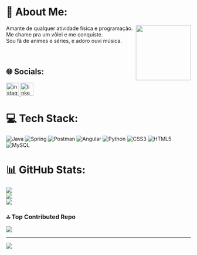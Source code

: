 # 💫 About Me:
Amante de qualquer atividade física e programação. <img align="right" height="150" src="https://c.tenor.com/S9Xo7A1m3_EAAAAd/tenor.gif"  />
<br>Me chame pra um vôlei e me conquiste.
<br>Sou fã de animes e séries, e adoro ouvi música.
<br><br><br>

## 🌐 Socials:
  <a href="instagram.com/kawevk" target="_blank">
    <img src="https://img.shields.io/static/v1?message=Instagram&logo=instagram&label=&color=E4405F&logoColor=white&labelColor=&style=for-the-badge" height="35" alt="instagram logo"  />
  </a>
  <a href="linkedin.com/in/victorkawe/" target="_blank">
    <img src="https://img.shields.io/static/v1?message=LinkedIn&logo=linkedin&label=&color=0077B5&logoColor=white&labelColor=&style=for-the-badge" height="35" alt="linkedin logo"  />
  </a>

# 💻 Tech Stack:
![Java](https://img.shields.io/badge/java-%23ED8B00.svg?style=for-the-badge&logo=openjdk&logoColor=white) ![Spring](https://img.shields.io/badge/spring-%236DB33F.svg?style=for-the-badge&logo=spring&logoColor=white) ![Postman](https://img.shields.io/badge/Postman-FF6C37?style=for-the-badge&logo=postman&logoColor=white) ![Angular](https://img.shields.io/badge/angular-%23DD0031.svg?style=for-the-badge&logo=angular&logoColor=white) ![Python](https://img.shields.io/badge/python-3670A0?style=for-the-badge&logo=python&logoColor=ffdd54) ![CSS3](https://img.shields.io/badge/css3-%231572B6.svg?style=for-the-badge&logo=css3&logoColor=white) ![HTML5](https://img.shields.io/badge/html5-%23E34F26.svg?style=for-the-badge&logo=html5&logoColor=white)  ![MySQL](https://img.shields.io/badge/mysql-4479A1.svg?style=for-the-badge&logo=mysql&logoColor=white) 

# 📊 GitHub Stats:
![](https://github-readme-stats.vercel.app/api?username=KaweVK&theme=dark&hide_border=false&include_all_commits=true&count_private=true)<br/>
![](https://nirzak-streak-stats.vercel.app/?user=KaweVK&theme=dark&hide_border=false)<br/>
![](https://github-readme-stats.vercel.app/api/top-langs/?username=KaweVK&theme=dark&hide_border=false&include_all_commits=true&count_private=true&layout=compact)

### 🔝 Top Contributed Repo
![](https://github-contributor-stats.vercel.app/api?username=KaweVK&limit=5&theme=dark&combine_all_yearly_contributions=true)

---
[![](https://visitcount.itsvg.in/api?id=KaweVK&icon=0&color=12)](https://visitcount.itsvg.in)
<!--  -->
